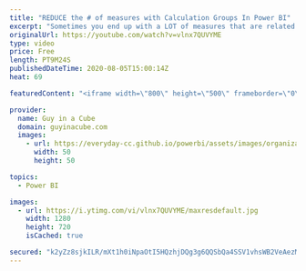 ```yaml
---
title: "REDUCE the # of measures with Calculation Groups In Power BI"
excerpt: "Sometimes you end up with a LOT of measures that are related. You can reduce the number of measures with Calculation Groups in Power BI and clean up your field list!  Download Sample: https://guyinacu.be/calcgroupssample  📢 Become a member: https://guyinacu.be/membership   *******************  Want"
originalUrl: https://youtube.com/watch?v=vlnx7QUVYME
type: video
price: Free
length: PT9M24S
publishedDateTime: 2020-08-05T15:00:14Z
heat: 69

featuredContent: "<iframe width=\"800\" height=\"500\" frameborder=\"0\" src=\"https://www.youtube.com/embed/vlnx7QUVYME\" allow=\"accelerometer; autoplay; encrypted-media; gyroscope; picture-in-picture\" allowfullscreen></iframe>"

provider:
  name: Guy in a Cube
  domain: guyinacube.com
  images:
    - url: https://everyday-cc.github.io/powerbi/assets/images/organizations/guyinacube.com-50x50.jpg
      width: 50
      height: 50

topics:
  - Power BI

images:
  - url: https://i.ytimg.com/vi/vlnx7QUVYME/maxresdefault.jpg
    width: 1280
    height: 720
    isCached: true

secured: "k2yZz8sjkILR/mXt1h0iNpaOtI5HQzhjDQg3g6QQSbQa4SSV1vhsWB2VeAezMOb/khcHPLi7wUncOlF6Gk43zob5H2alzE+1kqtRiRPtJuJ0+K9tdv/1zZfwM3kHJvao5i3dIdv3wP2VFgA5s1aPVStY+3BHoc9M5bRompCrHJP+6GVpMfZchODTKQ7YDgpj1GDPYJxRjl8NRxkU4cdzB4WwxfWrvH9YeNi2uAAkphdtukqDoSkRAJiEYZi+OFmjM8m5oQEjtf8EB7ETLGgDnP7/bbhShrj7puI87U1/bhfeoJfd/j9v7MQmfsK/SY3SmdFIqClFn53e1zao9UdnvBgJYL5bPp0jYWZSRUA31+NXqEYOz700PTzK/HdJ6Q7KVpGGStADr5RsyrCV/mRY4J5AZB8M5wFOEMA6v9aLBFg=;fIUha/6Fpge8kV6iap61Cg=="
---
```


